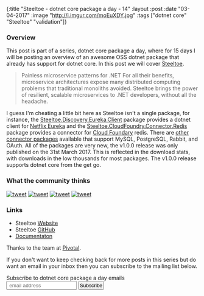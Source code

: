 {:title  "Steeltoe - dotnet core package a day - 14"
 :layout :post
 :date   "03-04-2017"
 :image  "http://i.imgur.com/moEuXDY.jpg"
 :tags   ["dotnet core" "Steeltoe" "validation"]}


### Overview

This post is part of a series, dotnet core package a day, where for 15 days I will be posting an overview of an awesome OSS dotnet package that already has support for dotnet core. In this post we will cover [Steeltoe](https://github.com/SteelToeOSS).

> Painless microservice patterns for .NET
> For all their benefits, microservice architectures expose many distributed computing problems that traditional monoliths avoided. Steeltoe brings the power of resilient, scalable microservices to .NET developers, without all the headache.
 
I guess I'm cheating a little bit here as Steeltoe isn't a single package, for instance, the [Steeltoe.Discovery.Eureka.Client](https://www.nuget.org/packages/Steeltoe.Discovery.Eureka.Client/) package provides a dotnet client for [Netflix Eureka](https://github.com/Netflix/eureka) and the [Steeltoe.CloudFoundry.Connector.Redis](https://www.nuget.org/packages/Steeltoe.CloudFoundry.Connector.Redis/) package provides a connector for [Cloud Foundary](https://www.cloudfoundry.org/) redis. There are [other connector packages](https://www.nuget.org/packages?q=steeltoe) available that support MySQL, PostgreSQL, Rabbit, and OAuth. All of the packages are very new, the v1.0.0 release was only published on the 31st March 2017. This is reflected in the download stats, with downloads in the low thousands for most packages. The v1.0.0 release supports dotnet core from the get go.

### What the community thinks

[![tweet](http://i.imgur.com/v8MNBkF.png)](https://twitter.com/SteeltoeOSS/status/848368106720317442)
[![tweet](http://i.imgur.com/cUad5PG.png)](https://twitter.com/SteeltoeOSS/status/819320385292234754)
[![tweet](http://i.imgur.com/wCUOx2s.png)](https://twitter.com/parkerfleming/status/796749754357129216)
[![tweet](http://i.imgur.com/zDnzWMP.png)](https://twitter.com/SteeltoeOSS/status/80119740495541862)

### Links

* Steeltoe [Website](http://steeltoe.io/)
* Steeltoe [GitHub](https://github.com/SteelToeOSS)
* [Documentaton](http://steeltoe.io/docs/)

Thanks to the team at [Pivotal](https://pivotal.io/).

If you don't want to keep checking back for more posts in this series but do want an email in your inbox then you can subscribe to the mailing list below.

<link href="//cdn-images.mailchimp.com/embedcode/slim-10_7.css" rel="stylesheet" type="text/css">
<div id="mc_embed_signup">
<form action="//xyz.us15.list-manage.com/subscribe/post?u=b6063259bae6e4712948e9cb9&amp;id=802d24879d" method="post" id="mc-embedded-subscribe-form" name="mc-embedded-subscribe-form" class="validate" target="_blank" novalidate>
<div id="mc_embed_signup_scroll">
<label for="mce-EMAIL">Subscribe to dotnet core package a day emails </label>
<br />
<input style="padding:2px;" type="email" value="" name="EMAIL" class="email" id="mce-EMAIL" placeholder=" email address" required>
<!-- real people should not fill this in and expect good things - do not remove this or risk form bot signups-->
<div style="position: absolute; left: -5000px;" aria-hidden="true"><input type="text" name="b_b6063259bae6e4712948e9cb9_802d24879d" tabindex="-1" value=""></div>
<input style="padding:2px;" type="submit" value="Subscribe" name="subscribe" id="mc-embedded-subscribe" class="button"></div>
</div>
</form>
</div>
